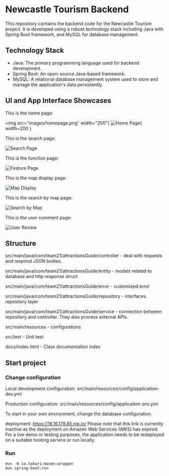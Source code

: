 # Newcastle Tourism Backend

This repository contains the backend code for the Newcastle Tourism project. It is developed using a robust technology stack including Java with Spring Boot framework, and MySQL for database management.

## Technology Stack

- Java: The primary programming language used for backend development.
- Spring Boot: An open-source Java-based framework. 
- MySQL: A relational database management system used to store and manage the application's data persistently.

## UI and App Interface Showcases
 
This is the home page:

<img src="images/homepage.png" width="200")
![Home Page](images/homepage.png){ width=200 }

This is the search page:

![Search Page](images/search.png)

This is the function page:

![Feature Page](images/function.png)

This is the map display page:

![Map Display](images/mapdisplay.png)

This is the search by map page:

![Search by Map](images/searchbymap.png)

This is the user comment page:

![User Review](images/comment.png)

## Structure

src/main/java/com/team21/attractionsGuide/controller - deal with requests and respond JSON bodies.

src/main/java/com/team21/attractionsGuide/entity - models related to database and http response struct

src/main/java/com/team21/attractionsGuide/error - customized error

src/main/java/com/team21/attractionsGuide/repository - interfaces. repository layer

src/main/java/com/team21/attractionsGuide/service - connection between repository and controller. They also process external APIs.

src/main/resources - configurations

src/test - Unit test

docs/index.html - Class documentation index

## Start project

### Change configuration

Local development configuration: src/main/resources/config/application-dev.yml

Production configuration: src/main/resources/config/application-pro.yml

To start in your own environment, change the database configuration.

deployment: https://16.16.179.85.nip.io/   Please note that this link is currently inactive as the deployment on Amazon Web Services (AWS) has expired. For a live demo or testing purposes, the application needs to be redeployed on a suitable hosting service or run locally.

### Run

```shell
mvn -N io.takari:maven:wrapper
mvn spring-boot:run
```


